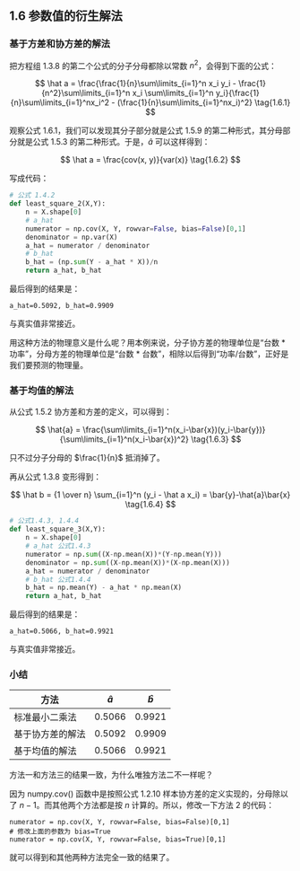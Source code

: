 
## 1.6 参数值的衍生解法

### 基于方差和协方差的解法

把方程组 1.3.8 的第二个公式的分子分母都除以常数 $n^2$，会得到下面的公式：

$$
\hat a = \frac{\frac{1}{n}\sum\limits_{i=1}^n x_i y_i - \frac{1}{n^2}\sum\limits_{i=1}^n x_i \sum\limits_{i=1}^n y_i}{\frac{1}{n}\sum\limits_{i=1}^nx_i^2 - (\frac{1}{n}\sum\limits_{i=1}^nx_i)^2} \tag{1.6.1}
$$

观察公式 1.6.1，我们可以发现其分子部分就是公式 1.5.9 的第二种形式，其分母部分就是公式 1.5.3 的第二种形式。于是，$\hat a$ 可以这样得到：

$$
\hat a = \frac{cov(x, y)}{var(x)} \tag{1.6.2}
$$

写成代码：
```Python
# 公式 1.4.2
def least_square_2(X,Y):
    n = X.shape[0]
    # a_hat
    numerator = np.cov(X, Y, rowvar=False, bias=False)[0,1]
    denominator = np.var(X)
    a_hat = numerator / denominator
    # b_hat
    b_hat = (np.sum(Y - a_hat * X))/n
    return a_hat, b_hat
```
最后得到的结果是：
```
a_hat=0.5092, b_hat=0.9909
```
与真实值非常接近。

用这种方法的物理意义是什么呢？用本例来说，分子协方差的物理单位是“台数 \* 功率”，分母方差的物理单位是“台数 \* 台数”，相除以后得到“功率/台数”，正好是我们要预测的物理量。

### 基于均值的解法

从公式 1.5.2 协方差和方差的定义，可以得到：

$$
\hat{a} = \frac{\sum\limits_{i=1}^n(x_i-\bar{x})(y_i-\bar{y})} {\sum\limits_{i=1}^n(x_i-\bar{x})^2} \tag{1.6.3}
$$

只不过分子分母的 $\frac{1}{n}$ 抵消掉了。

再从公式 1.3.8 变形得到：

$$
\hat b = {1 \over n} \sum_{i=1}^n (y_i - \hat a x_i) = \bar{y}-\hat{a}\bar{x}  \tag{1.6.4}
$$

```Python
# 公式1.4.3, 1.4.4
def least_square_3(X,Y):
    n = X.shape[0]
    # a_hat 公式1.4.3
    numerator = np.sum((X-np.mean(X))*(Y-np.mean(Y)))
    denominator = np.sum((X-np.mean(X))*(X-np.mean(X)))
    a_hat = numerator / denominator
    # b_hat 公式1.4.4
    b_hat = np.mean(Y) - a_hat * np.mean(X)
    return a_hat, b_hat
```
最后得到的结果是：    
```
a_hat=0.5066, b_hat=0.9921
```
与真实值非常接近。

### 小结

|方法|$\hat{a}$|$\hat{b}$|
|--|--|--|
|标准最小二乘法|0.5066|0.9921|
|基于协方差的解法|0.5092|0.9909|
|基于均值的解法|0.5066|0.9921|

方法一和方法三的结果一致，为什么唯独方法二不一样呢？

因为 numpy.cov() 函数中是按照公式 1.2.10 样本协方差的定义实现的，分母除以了 $n-1$。而其他两个方法都是按 $n$ 计算的。所以，修改一下方法 2 的代码：

```
numerator = np.cov(X, Y, rowvar=False, bias=False)[0,1]
# 修改上面的参数为 bias=True 
numerator = np.cov(X, Y, rowvar=False, bias=True)[0,1]
```
就可以得到和其他两种方法完全一致的结果了。
